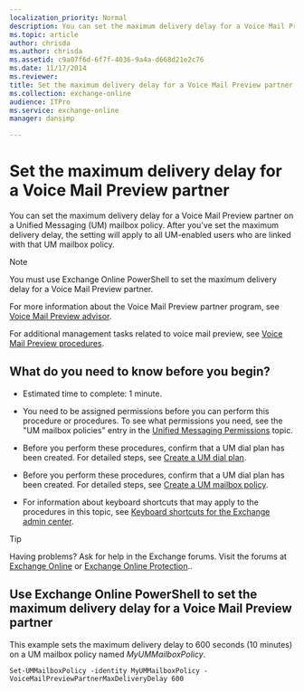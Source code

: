 ```yaml
---
localization_priority: Normal
description: You can set the maximum delivery delay for a Voice Mail Preview partner on a Unified Messaging (UM) mailbox policy. After you've set the maximum delivery delay, the setting will apply to all UM-enabled users who are linked with that UM mailbox policy.
ms.topic: article
author: chrisda
ms.author: chrisda
ms.assetid: c9a07f6d-6f7f-4036-9a4a-d668d21e2c76
ms.date: 11/17/2014
ms.reviewer: 
title: Set the maximum delivery delay for a Voice Mail Preview partner
ms.collection: exchange-online
audience: ITPro
ms.service: exchange-online
manager: dansimp

---
```


# Set the maximum delivery delay for a Voice Mail Preview partner

You can set the maximum delivery delay for a Voice Mail Preview partner on a Unified Messaging (UM) mailbox policy. After you've set the maximum delivery delay, the setting will apply to all UM-enabled users who are linked with that UM mailbox policy.

> [!NOTE]
> You must use Exchange Online PowerShell to set the maximum delivery delay for a Voice Mail Preview partner.

For more information about the Voice Mail Preview partner program, see [Voice Mail Preview advisor](voice-mail-preview-advisor.md).

For additional management tasks related to voice mail preview, see [Voice Mail Preview procedures](voice-mail-preview-procedures.md).

## What do you need to know before you begin?

- Estimated time to complete: 1 minute.

- You need to be assigned permissions before you can perform this procedure or procedures. To see what permissions you need, see the "UM mailbox policies" entry in the [Unified Messaging Permissions](https://technet.microsoft.com/library/d326c3bc-8f33-434a-bf02-a83cc26a5498.aspx) topic.

- Before you perform these procedures, confirm that a UM dial plan has been created. For detailed steps, see [Create a UM dial plan](../../voice-mail-unified-messaging/connect-voice-mail-system/create-um-dial-plan.md).

- Before you perform these procedures, confirm that a UM dial plan has been created. For detailed steps, see [Create a UM mailbox policy](../../voice-mail-unified-messaging/set-up-voice-mail/create-um-mailbox-policy.md).

- For information about keyboard shortcuts that may apply to the procedures in this topic, see [Keyboard shortcuts for the Exchange admin center](../../accessibility/keyboard-shortcuts-in-admin-center.md).

> [!TIP]
> Having problems? Ask for help in the Exchange forums. Visit the forums at [Exchange Online](https://go.microsoft.com/fwlink/p/?linkId=267542) or [Exchange Online Protection](https://go.microsoft.com/fwlink/p/?linkId=285351)..

## Use Exchange Online PowerShell to set the maximum delivery delay for a Voice Mail Preview partner

This example sets the maximum delivery delay to 600 seconds (10 minutes) on a UM mailbox policy named _MyUMMailboxPolicy_.

```
Set-UMMailboxPolicy -identity MyUMMailboxPolicy - VoiceMailPreviewPartnerMaxDeliveryDelay 600
```




